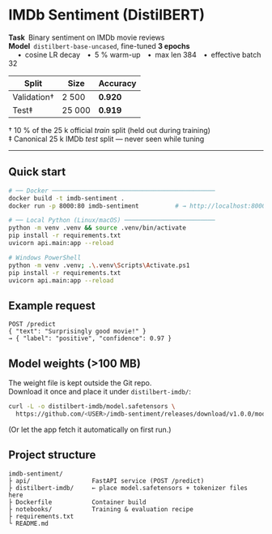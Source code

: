 # IMDb Sentiment (DistilBERT)

**Task** Binary sentiment on IMDb movie reviews  
**Model** `distilbert-base-uncased`, fine-tuned **3 epochs**  
&nbsp; • cosine LR decay • 5 % warm-up • max len 384 • effective batch 32

| Split | Size | Accuracy |
|-------|------|----------|
| Validation† | 2 500 | **0.920** |
| Test‡ | 25 000 | **0.919** |

† 10 % of the 25 k official *train* split (held out during training)  
‡ Canonical 25 k IMDb *test* split — never seen while tuning

---

## Quick start

```bash
# ── Docker ─────────────────────────────────────────────
docker build -t imdb-sentiment .
docker run -p 8000:80 imdb-sentiment          # → http://localhost:8000/docs

# ── Local Python (Linux/macOS) ─────────────────────────
python -m venv .venv && source .venv/bin/activate
pip install -r requirements.txt
uvicorn api.main:app --reload

# Windows PowerShell
python -m venv .venv; .\.venv\Scripts\Activate.ps1
pip install -r requirements.txt
uvicorn api.main:app --reload
````

## Example request

```http
POST /predict
{ "text": "Surprisingly good movie!" }
→ { "label": "positive", "confidence": 0.97 }
```

## Model weights (>100 MB)

The weight file is kept outside the Git repo.  
Download it once and place it under `distilbert-imdb/`:

```bash
curl -L -o distilbert-imdb/model.safetensors \
  https://github.com/<USER>/imdb-sentiment/releases/download/v1.0.0/model.safetensors
```

(Or let the app fetch it automatically on first run.)

## Project structure

```text
imdb-sentiment/
├ api/                 FastAPI service (POST /predict)
├ distilbert-imdb/     ← place model.safetensors + tokenizer files here
├ Dockerfile           Container build
├ notebooks/           Training & evaluation recipe
├ requirements.txt
└ README.md
```


